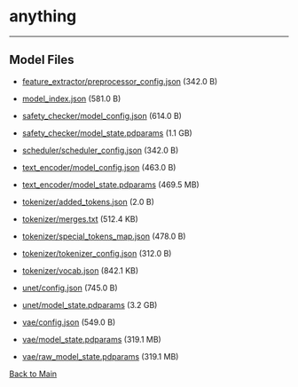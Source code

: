 
# anything
---



## Model Files

- [feature_extractor/preprocessor_config.json](https://paddlenlp.bj.bcebos.com/models/community/ruisi/anything/feature_extractor/preprocessor_config.json) (342.0 B)

- [model_index.json](https://paddlenlp.bj.bcebos.com/models/community/ruisi/anything/model_index.json) (581.0 B)

- [safety_checker/model_config.json](https://paddlenlp.bj.bcebos.com/models/community/ruisi/anything/safety_checker/model_config.json) (614.0 B)

- [safety_checker/model_state.pdparams](https://paddlenlp.bj.bcebos.com/models/community/ruisi/anything/safety_checker/model_state.pdparams) (1.1 GB)

- [scheduler/scheduler_config.json](https://paddlenlp.bj.bcebos.com/models/community/ruisi/anything/scheduler/scheduler_config.json) (342.0 B)

- [text_encoder/model_config.json](https://paddlenlp.bj.bcebos.com/models/community/ruisi/anything/text_encoder/model_config.json) (463.0 B)

- [text_encoder/model_state.pdparams](https://paddlenlp.bj.bcebos.com/models/community/ruisi/anything/text_encoder/model_state.pdparams) (469.5 MB)

- [tokenizer/added_tokens.json](https://paddlenlp.bj.bcebos.com/models/community/ruisi/anything/tokenizer/added_tokens.json) (2.0 B)

- [tokenizer/merges.txt](https://paddlenlp.bj.bcebos.com/models/community/ruisi/anything/tokenizer/merges.txt) (512.4 KB)

- [tokenizer/special_tokens_map.json](https://paddlenlp.bj.bcebos.com/models/community/ruisi/anything/tokenizer/special_tokens_map.json) (478.0 B)

- [tokenizer/tokenizer_config.json](https://paddlenlp.bj.bcebos.com/models/community/ruisi/anything/tokenizer/tokenizer_config.json) (312.0 B)

- [tokenizer/vocab.json](https://paddlenlp.bj.bcebos.com/models/community/ruisi/anything/tokenizer/vocab.json) (842.1 KB)

- [unet/config.json](https://paddlenlp.bj.bcebos.com/models/community/ruisi/anything/unet/config.json) (745.0 B)

- [unet/model_state.pdparams](https://paddlenlp.bj.bcebos.com/models/community/ruisi/anything/unet/model_state.pdparams) (3.2 GB)

- [vae/config.json](https://paddlenlp.bj.bcebos.com/models/community/ruisi/anything/vae/config.json) (549.0 B)

- [vae/model_state.pdparams](https://paddlenlp.bj.bcebos.com/models/community/ruisi/anything/vae/model_state.pdparams) (319.1 MB)

- [vae/raw_model_state.pdparams](https://paddlenlp.bj.bcebos.com/models/community/ruisi/anything/vae/raw_model_state.pdparams) (319.1 MB)


[Back to Main](../../)